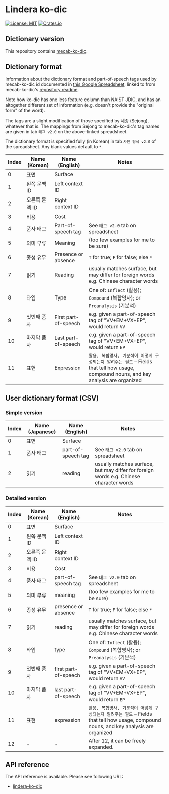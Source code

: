 # Lindera ko-dic

[![License: MIT](https://img.shields.io/badge/License-MIT-yellow.svg)](https://opensource.org/licenses/MIT) [![Crates.io](https://img.shields.io/crates/v/lindera-ko-dic.svg)](https://crates.io/crates/lindera-ko-dic)

## Dictionary version

This repository contains [mecab-ko-dic](https://github.com/lindera-morphology/mecab-ko-dic).

## Dictionary format

Information about the dictionary format and part-of-speech tags used by mecab-ko-dic id documented in [this Google Spreadsheet](https://docs.google.com/spreadsheets/d/1-9blXKjtjeKZqsf4NzHeYJCrr49-nXeRF6D80udfcwY/edit#gid=589544265), linked to from mecab-ko-dic's [repository readme](https://bitbucket.org/eunjeon/mecab-ko-dic/src/master/README.md).

Note how ko-dic has one less feature column than NAIST JDIC, and has an altogether different set of information (e.g. doesn't provide the "original form" of the word).

The tags are a slight modification of those specified by 세종 (Sejong), whatever that is. The mappings from Sejong to mecab-ko-dic's tag names are given in tab `태그 v2.0` on the above-linked spreadsheet.

The dictionary format is specified fully (in Korean) in tab `사전 형식 v2.0` of the spreadsheet. Any blank values default to `*`.

| Index | Name (Korean) | Name (English) | Notes |
| --- | --- | --- | --- |
| 0 | 표면 | Surface | |
| 1 | 왼쪽 문맥 ID | Left context ID | |
| 2 | 오른쪽 문맥 ID | Right context ID | |
| 3 | 비용 | Cost | |
| 4 | 품사 태그 | Part-of-speech tag | See `태그 v2.0` tab on spreadsheet  |
| 5 | 의미 부류 | Meaning | (too few examples for me to be sure) |
| 6 | 종성 유무 | Presence or absence | `T` for true; `F` for false; else `*` |
| 7 | 읽기 | Reading | usually matches surface, but may differ for foreign words e.g. Chinese character words |
| 8 | 타입 | Type | One of: `Inflect` (활용); `Compound` (복합명사); or `Preanalysis` (기분석) |
| 9 | 첫번째 품사 | First part-of-speech | e.g. given a part-of-speech tag of "VV+EM+VX+EP", would return `VV` |
| 10 | 마지막 품사 | Last part-of-speech | e.g. given a part-of-speech tag of "VV+EM+VX+EP", would return `EP` |
| 11 | 표현 | Expression | `활용, 복합명사, 기분석이 어떻게 구성되는지 알려주는 필드` – Fields that tell how usage, compound nouns, and key analysis are organized |

## User dictionary format (CSV)

### Simple version

| Index | Name (Japanese) | Name (English) | Notes |
| --- | --- | --- | --- |
| 0 | 표면 | Surface | |
| 1 | 품사 태그 | part-of-speech tag | See `태그 v2.0` tab on spreadsheet  |
| 2 | 읽기 | reading | usually matches surface, but may differ for foreign words e.g. Chinese character words |

### Detailed version

| Index | Name (Korean) | Name (English) | Notes |
| --- | --- | --- | --- |
| 0 | 표면 | Surface | |
| 1 | 왼쪽 문맥 ID | Left context ID | |
| 2 | 오른쪽 문맥 ID | Right context ID | |
| 3 | 비용 | Cost | |
| 4 | 품사 태그 | part-of-speech tag | See `태그 v2.0` tab on spreadsheet  |
| 5 | 의미 부류 | meaning | (too few examples for me to be sure) |
| 6 | 종성 유무 | presence or absence | `T` for true; `F` for false; else `*` |
| 7 | 읽기 | reading | usually matches surface, but may differ for foreign words e.g. Chinese character words |
| 8 | 타입 | type | One of: `Inflect` (활용); `Compound` (복합명사); or `Preanalysis` (기분석) |
| 9 | 첫번째 품사 | first part-of-speech | e.g. given a part-of-speech tag of "VV+EM+VX+EP", would return `VV` |
| 10 | 마지막 품사 | last part-of-speech | e.g. given a part-of-speech tag of "VV+EM+VX+EP", would return `EP` |
| 11 | 표현 | expression | `활용, 복합명사, 기분석이 어떻게 구성되는지 알려주는 필드` – Fields that tell how usage, compound nouns, and key analysis are organized |
| 12 | - | - | After 12, it can be freely expanded. |

## API reference

The API reference is available. Please see following URL:

- [lindera-ko-dic](https://docs.rs/lindera-ko-dic)
